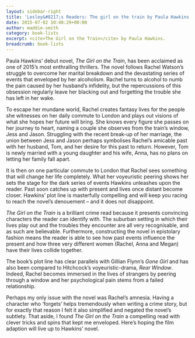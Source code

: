 ```yaml
---
layout: sidebar-right
title: 'Lesley&#8217;s Readers: The girl on the train by Paula Hawkins'
date: 2015-07-02 10:40:29+00:00
author: maddie-smith
category: book-lists
excerpt: <cite>The Girl on the Train</cite> by Paula Hawkins.
breadcrumb: book-lists
---
```

Paula Hawkins’ debut novel, <cite>The Girl on the Train</cite>, has been acclaimed as one of 2015’s most enthralling thrillers. The novel follows Rachel Watson’s struggle to overcome her marital breakdown and the devastating series of events that enveloped by her alcoholism. Rachel turns to alcohol to numb the pain caused by her husband’s infidelity, but the repercussions of this obsession regularly leave her blacking out and forgetting the trouble she has left in her wake.

To escape her mundane world, Rachel creates fantasy lives for the people she witnesses on her daily commute to London and plays out visions of what she hopes her future will bring. She knows every figure she passes on her journey to heart, naming a couple she observes from the train’s window, Jess and Jason. Struggling with the recent break-up of her marriage, the union between Jess and Jason perhaps symbolises Rachel’s amicable past with her husband, Tom, and her desire for this past to return. However, Tom is newly married with a young daughter and his wife, Anna, has no plans on letting her family fall apart.

It is then on one particular commute to London that Rachel sees something that will change her life completely. What her voyeuristic peering shows her sets the stage for the dark series of events Hawkins unleashes upon the reader. Past soon catches up with present and lives once distant become closer. Hawkins’ plot line is masterfully compelling and will keep you racing to reach the novel’s denouement – and it does not disappoint.

<cite>The Girl on the Train</cite> is a brilliant crime read because it presents convincing characters the reader can identify with. The suburban setting in which their lives play out and the troubles they encounter are all very recognisable, and as such are believable. Furthermore, constructing the novel in epistolary fashion means the reader is able to see how past events influence the present and how three very different women (Rachel, Anna and Megan) have their lives collide together.

The book’s plot line has clear parallels with Gillian Flynn’s <cite>Gone Girl</cite> and has also been compared to Hitchcock’s voyeuristic-drama, <cite>Rear Window</cite>. Indeed, Rachel becomes immersed in the lives of strangers by peering through a window and her psychological pain stems from a failed relationship.

Perhaps my only issue with the novel was Rachel’s amnesia. Having a character who ‘forgets’ helps tremendously when writing a crime story, but for exactly that reason I felt it also simplified and negated the novel’s subtlety. That aside, I found <cite>The Girl on the Train</cite> a compelling read with clever tricks and spins that kept me enveloped. Here’s hoping the film adaption will live up to Hawkins’ novel.
